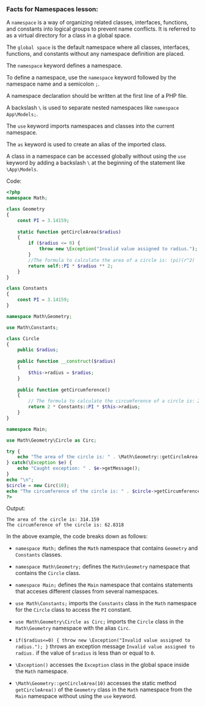 ### Facts for Namespaces lesson:

A `namespace` is a way of organizing related classes, interfaces, functions, and constants into logical groups to prevent name conflicts. It is referred to as a virtual directory for a class in a global space.

The `global space` is the default namespace where all classes, interfaces, functions, and constants without any namespace definition are placed.  

The `namespace` keyword defines a namespace.

To define a namespace, use the `namespace` keyword followed by the namespace name and a semicolon `;`. 

A namespace declaration should be written at the first line of a PHP file.

A backslash `\` is used to separate nested namespaces like `namespace App\Models;`.

The `use` keyword imports namespaces and classes into the current namespace. 

The `as` keyword is used to create an alias of the imported class.

A class in a namespace can be accessed globally without using the `use` keyword by adding a backslash `\` at the beginning of the statement like `\App\Models`.

Code:

```php
<?php
namespace Math;

class Geometry
{
    const PI = 3.14159;
	
    static function getCircleArea($radius)
    {
        if ($radius <= 0) {
            throw new \Exception("Invalid value assigned to radius.");
        }
        //The formula to calculate the area of a circle is: (pi)(r^2)
        return self::PI * $radius ** 2;
    }
}

class Constants
{
    const PI = 3.14159;
}

namespace Math\Geometry;

use Math\Constants;

class Circle
{
    public $radius;
	
    public function __construct($radius)
    {
        $this->radius = $radius;
    }
	
    public function getCircumference()
    {
        // The formula to calculate the circumference of a circle is: 2(pi)(r)
        return 2 * Constants::PI * $this->radius;
    }
}

namespace Main;

use Math\Geometry\Circle as Circ;

try {
    echo "The area of the circle is: " . \Math\Geometry::getCircleArea(10);
} catch(\Exception $e) {
    echo "Caught exception: " . $e->getMessage();
}
echo "\n";
$circle = new Circ(10);
echo "The circumference of the circle is: " . $circle->getCircumference();
?>
```

Output:
```
The area of the circle is: 314.159
The circumference of the circle is: 62.8318
```

In the above example, the code breaks down as follows:

 - `namespace Math;` defines the `Math` namespace that contains `Geometry` and `Constants` classes.

 - `namespace Math\Geometry;` defines the `Math\Geometry` namespace that contains the `Circle` class.

 - `namespace Main;` defines the `Main` namespace that contains statements that acceses different classes from several namespaces.

 - `use Math\Constants;` imports the `Constants` class in the `Math` namespace for the `Circle` class to access the `PI` constant.

 - `use Math\Geometry\Circle as Circ;` imports the `Circle` class in the `Math\Geometry` namespace with the alias `Circ`. 

 - `if($radius<=0) { throw new \Exception("Invalid value assigned to radius."); }` throws an exception message `Invalid value assigned to radius.` if the value of `$radius` is less than or equal to `0`.

 - `\Exception()` accesses the `Exception` class in the global space inside the `Math` namespace.

 - `\Math\Geometry::getCircleArea(10)` accesses the static method `getCircleArea()` of the `Geometry` class in the `Math` namespace from the `Main` namespace without using the `use` keyword.
